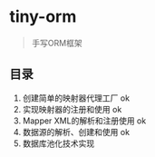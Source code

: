 # tiny-orm
> 手写ORM框架
## 目录
1. 创建简单的映射器代理工厂 ok
2. 实现映射器的注册和使用 ok
3. Mapper XML的解析和注册使用 ok
4. 数据源的解析、创建和使用 ok
5. 数据库池化技术实现
